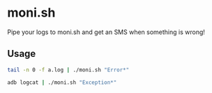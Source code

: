# moni.sh

Pipe your logs to moni.sh and get an SMS when something is wrong!

## Usage

```bash
tail -n 0 -f a.log | ./moni.sh "Error*"
```

```bash
adb logcat | ./moni.sh "Exception*"
```
